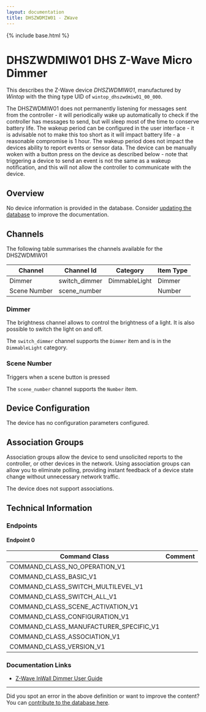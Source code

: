 ```yaml
---
layout: documentation
title: DHSZWDMIW01 - ZWave
---
```


{% include base.html %}

# DHSZWDMIW01 DHS Z-Wave Micro Dimmer
This describes the Z-Wave device *DHSZWDMIW01*, manufactured by *Wintop* with the thing type UID of ```wintop_dhszwdmiw01_00_000```.

The DHSZWDMIW01 does not permanently listening for messages sent from the controller - it will periodically wake up automatically to check if the controller has messages to send, but will sleep most of the time to conserve battery life. The wakeup period can be configured in the user interface - it is advisable not to make this too short as it will impact battery life - a reasonable compromise is 1 hour. The wakeup period does not impact the devices ability to report events or sensor data. The device can be manually woken with a button press on the device as described below - note that triggering a device to send an event is not the same as a wakeup notification, and this will not allow the controller to communicate with the device.

## Overview

No device information is provided in the database. Consider [updating the database](http://www.cd-jackson.com/index.php/zwave/zwave-device-database/zwave-device-list/devicesummary/398) to improve the documentation.

## Channels

The following table summarises the channels available for the DHSZWDMIW01

| Channel | Channel Id | Category | Item Type |
|---------|------------|----------|-----------|
| Dimmer | switch_dimmer | DimmableLight | Dimmer | 
| Scene Number | scene_number |  | Number | 

### Dimmer

The brightness channel allows to control the brightness of a light.
            It is also possible to switch the light on and off.
        

The ```switch_dimmer``` channel supports the ```Dimmer``` item and is in the ```DimmableLight``` category.

### Scene Number

Triggers when a scene button is pressed

The ```scene_number``` channel supports the ```Number``` item.



## Device Configuration

The device has no configuration parameters configured.

## Association Groups

Association groups allow the device to send unsolicited reports to the controller, or other devices in the network. Using association groups can allow you to eliminate polling, providing instant feedback of a device state change without unnecessary network traffic.

The device does not support associations.
## Technical Information

### Endpoints

#### Endpoint 0

| Command Class | Comment |
|---------------|---------|
| COMMAND_CLASS_NO_OPERATION_V1| |
| COMMAND_CLASS_BASIC_V1| |
| COMMAND_CLASS_SWITCH_MULTILEVEL_V1| |
| COMMAND_CLASS_SWITCH_ALL_V1| |
| COMMAND_CLASS_SCENE_ACTIVATION_V1| |
| COMMAND_CLASS_CONFIGURATION_V1| |
| COMMAND_CLASS_MANUFACTURER_SPECIFIC_V1| |
| COMMAND_CLASS_ASSOCIATION_V1| |
| COMMAND_CLASS_VERSION_V1| |

### Documentation Links

* [Z-Wave InWall Dimmer User Guide](https://www.cd-jackson.com/zwave_device_uploads/398/Z-Wave-InWall-Dimmer-User-Manual.pdf)

---

Did you spot an error in the above definition or want to improve the content?
You can [contribute to the database here](http://www.cd-jackson.com/index.php/zwave/zwave-device-database/zwave-device-list/devicesummary/398).
